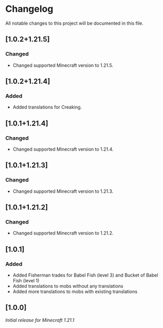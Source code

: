 # Changelog

All notable changes to this project will be documented in this file.

## [1.0.2+1.21.5]

### Changed

- Changed supported Minecraft version to 1.21.5.

## [1.0.2+1.21.4]

### Added

- Added translations for Creaking.

## [1.0.1+1.21.4]

### Changed

- Changed supported Minecraft version to 1.21.4.

## [1.0.1+1.21.3]

### Changed

- Changed supported Minecraft version to 1.21.3.

## [1.0.1+1.21.2]

### Changed

- Changed supported Minecraft version to 1.21.2.

## [1.0.1]

### Added

 - Added Fisherman trades for Babel Fish (level 3) and Bucket of Babel Fish (level 1)
 - Added translations to mobs without any translations
 - Added more translations to mobs with existing translations

## [1.0.0]

_Initial release for Minecraft 1.21.1_
